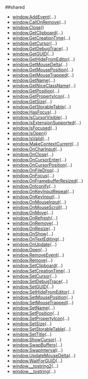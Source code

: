 
##shared

- [window.AddEvent](nil)(...)
- [window.CallOnRemove](nil)(...)
- [window.Close](nil)()
- [window.GetClipboard](nil)(...)
- [window.GetCreationTime](nil)(...)
- [window.GetCursor](nil)(...)
- [window.GetDebugTrace](nil)(...)
- [window.GetGUID](nil)(...)
- [window.GetHideFromEditor](nil)(...)
- [window.GetMouseDelta](nil)(...)
- [window.GetMousePosition](nil)(...)
- [window.GetMouseTrapped](nil)(...)
- [window.GetName](nil)(...)
- [window.GetNiceClassName](nil)(...)
- [window.GetPosition](nil)(...)
- [window.GetPropertyIcon](nil)(...)
- [window.GetSize](nil)(...)
- [window.GetStorableTable](nil)(...)
- [window.HasFocus](nil)(...)
- [window.IsCursorVisible](nil)(...)
- [window.IsExtensionSupported](nil)(...)
- [window.IsFocused](nil)(...)
- [window.IsOpen](nil)()
- [window.IsValid](nil)(...)
- [window.MakeContextCurrent](nil)(...)
- [window.OnCharInput](nil)(...)
- [window.OnClose](nil)(...)
- [window.OnCursorEnter](nil)(...)
- [window.OnCursorPosition](nil)(...)
- [window.OnFileDrop](nil)(...)
- [window.OnFocus](nil)(...)
- [window.OnFramebufferResized](nil)(...)
- [window.OnIconify](nil)(...)
- [window.OnKeyInputRepeat](nil)(...)
- [window.OnKeyInput](nil)(...)
- [window.OnMouseInput](nil)(...)
- [window.OnMouseScroll](nil)(...)
- [window.OnMove](nil)(...)
- [window.OnRefresh](nil)(...)
- [window.OnRemove](nil)(...)
- [window.OnResize](nil)(...)
- [window.OnShow](nil)(...)
- [window.OnTextEditing](nil)(...)
- [window.OnUpdate](nil)(...)
- [window.Open](nil)(...)
- [window.RemoveEvent](nil)(...)
- [window.Remove](nil)(...)
- [window.SetClipboard](nil)(...)
- [window.SetCreationTime](nil)(...)
- [window.SetCursor](nil)(...)
- [window.SetDebugTrace](nil)(...)
- [window.SetGUID](nil)(...)
- [window.SetHideFromEditor](nil)(...)
- [window.SetMousePosition](nil)(...)
- [window.SetMouseTrapped](nil)(...)
- [window.SetName](nil)(...)
- [window.SetPosition](nil)(...)
- [window.SetPropertyIcon](nil)(...)
- [window.SetSize](nil)(...)
- [window.SetStorableTable](nil)(...)
- [window.SetTitle](nil)(...)
- [window.ShowCursor](nil)(...)
- [window.SwapBuffers](nil)(...)
- [window.SwapInterval](nil)(...)
- [window.UpdateMouseDelta](nil)(...)
- [window.WaitForGUID](nil)(...)
- [window.__tostring2](nil)(...)
- [window.__tostring](nil)(...)